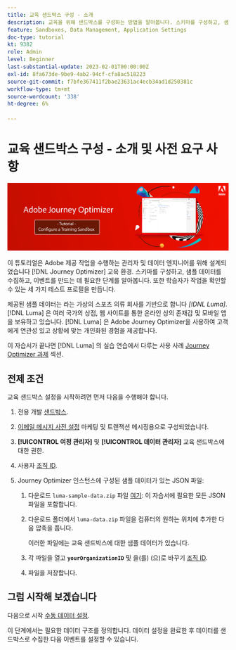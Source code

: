 ```yaml
---
title: 교육 샌드박스 구성 - 소개
description: 교육을 위해 샌드박스를 구성하는 방법을 알아봅니다. 스키마를 구성하고, 샘플 데이터를 수집하고, 이벤트를 만드는 데 필요한 단계를 수행합니다.
feature: Sandboxes, Data Management, Application Settings
doc-type: tutorial
kt: 9382
role: Admin
level: Beginner
last-substantial-update: 2023-02-01T00:00:00Z
exl-id: 8fa673de-9be9-4ab2-94cf-cfa8ac518223
source-git-commit: f7bfe367411f2bae23631ac4ecb34ad1d250381c
workflow-type: tm+mt
source-wordcount: '338'
ht-degree: 6%

---
```


# 교육 샌드박스 구성 - 소개 및 사전 요구 사항

![배너 튜토리얼 - 교육 샌드박스 구성](./assets/ajo-banner-configure-training-sandbox.png)

이 튜토리얼은 Adobe 제공 작업을 수행하는 관리자 및 데이터 엔지니어를 위해 설계되었습니다 [!DNL Journey Optimizer] 교육 환경. 스키마를 구성하고, 샘플 데이터를 수집하고, 이벤트를 만드는 데 필요한 단계를 알아봅니다. 또한 학습자가 작업을 확인할 수 있는 세 가지 테스트 프로필을 만듭니다.

제공된 샘플 데이터는 라는 가상의 스포츠 의류 회사를 기반으로 합니다 _[!DNL Luma]_. [!DNL Luma] 은 여러 국가의 상점, 웹 사이트를 통한 온라인 상의 존재감 및 모바일 앱을 보유하고 있습니다. [!DNL Luma] 은 Adobe Journey Optimizer을 사용하여 고객에게 연관성 있고 상황에 맞는 개인화된 경험을 제공합니다.

이 자습서가 끝나면 [!DNL Luma] 의 실습 연습에서 다루는 사용 사례 [Journey Optimizer 과제](/help/challenges/introduction-and-prerequisites.md) 섹션.

## 전제 조건

교육 샌드박스 설정을 시작하려면 먼저 다음을 수행해야 합니다.

1. 전용 개발 [샌드박스](https://experienceleague.adobe.com/docs/journey-optimizer-learn/tutorials/access-control/create-and-manage-sandboxes.html?lang=en).

1. [이메일 메시지 사전 설정](https://experienceleague.adobe.com/docs/journey-optimizer-learn/tutorials/configuration/channel-configuration/set-up-email-channel.html?lang=en) 마케팅 및 트랜잭션 메시징용으로 구성되었습니다.

1. **[!UICONTROL 여정 관리자]** 및 **[!UICONTROL 데이터 관리자]** 교육 샌드박스에 대한 권한.

1. 사용자 [조직 ID](https://experienceleague.adobe.com/docs/core-services/interface/administration/organizations.html?lang=ko-KR).

1. Journey Optimizer 인스턴스에 구성된 샘플 데이터가 있는 JSON 파일:

   1. 다운로드 `luma-sample-data.zip` 파일 [여기](/help/tutorial-configure-a-training-sandbox/assets/luma-data/luma-sample-data.zip): 이 자습서에 필요한 모든 JSON 파일을 포함합니다.

   1. 다운로드 폴더에서 `luma-data.zip` 파일을 컴퓨터의 원하는 위치에 추가한 다음 압축을 풉니다.

      이러한 파일에는 교육 샌드박스에 대한 샘플 데이터가 있습니다.

   1. 각 파일을 열고 **`yourOrganizationID`** 및 을(를) (으)로 바꾸기 [조직 ID](https://experienceleague.adobe.com/docs/core-services/interface/administration/organizations.html?lang=ko-KR).

   1. 파일을 저장합니다.

## 그럼 시작해 보겠습니다

다음으로 시작 [수동 데이터 설정](/help/tutorial-configure-a-training-sandbox/manual-data-set-up.md).

이 단계에서는 필요한 데이터 구조를 정의합니다. 데이터 설정을 완료한 후 데이터를 샌드박스로 수집한 다음 이벤트를 설정할 수 있습니다.
